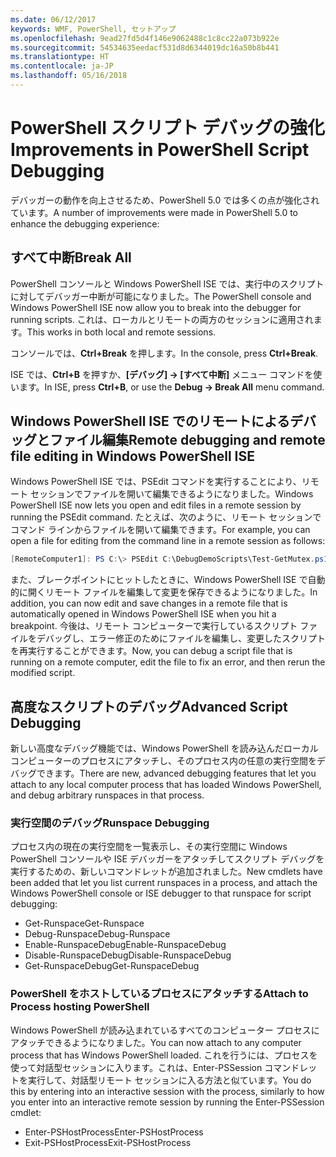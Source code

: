```yaml
---
ms.date: 06/12/2017
keywords: WMF, PowerShell, セットアップ
ms.openlocfilehash: 9ead27fd5d4f146e9062488c1c8cc22a073b922e
ms.sourcegitcommit: 54534635eedacf531d8d6344019dc16a50b8b441
ms.translationtype: HT
ms.contentlocale: ja-JP
ms.lasthandoff: 05/16/2018
---
```

# <a name="improvements-in-powershell-script-debugging"></a><span data-ttu-id="f39b2-102">PowerShell スクリプト デバッグの強化</span><span class="sxs-lookup"><span data-stu-id="f39b2-102">Improvements in PowerShell Script Debugging</span></span>

<span data-ttu-id="f39b2-103">デバッガーの動作を向上させるため、PowerShell 5.0 では多くの点が強化されています。</span><span class="sxs-lookup"><span data-stu-id="f39b2-103">A number of improvements were made in PowerShell 5.0 to enhance the debugging experience:</span></span>

## <a name="break-all"></a><span data-ttu-id="f39b2-104">すべて中断</span><span class="sxs-lookup"><span data-stu-id="f39b2-104">Break All</span></span>

<span data-ttu-id="f39b2-105">PowerShell コンソールと Windows PowerShell ISE では、実行中のスクリプトに対してデバッガー中断が可能になりました。</span><span class="sxs-lookup"><span data-stu-id="f39b2-105">The PowerShell console and Windows PowerShell ISE now allow you to break into the debugger for running scripts.</span></span> <span data-ttu-id="f39b2-106">これは、ローカルとリモートの両方のセッションに適用されます。</span><span class="sxs-lookup"><span data-stu-id="f39b2-106">This works in both local and remote sessions.</span></span>

<span data-ttu-id="f39b2-107">コンソールでは、**Ctrl+Break** を押します。</span><span class="sxs-lookup"><span data-stu-id="f39b2-107">In the console, press **Ctrl+Break**.</span></span>

<span data-ttu-id="f39b2-108">ISE では、**Ctrl+B** を押すか、**[デバッグ] -> [すべて中断]** メニュー コマンドを使います。</span><span class="sxs-lookup"><span data-stu-id="f39b2-108">In ISE, press **Ctrl+B**, or use the **Debug -> Break All** menu command.</span></span>

## <a name="remote-debugging-and-remote-file-editing-in-windows-powershell-ise"></a><span data-ttu-id="f39b2-109">Windows PowerShell ISE でのリモートによるデバッグとファイル編集</span><span class="sxs-lookup"><span data-stu-id="f39b2-109">Remote debugging and remote file editing in Windows PowerShell ISE</span></span>

<span data-ttu-id="f39b2-110">Windows PowerShell ISE では、PSEdit コマンドを実行することにより、リモート セッションでファイルを開いて編集できるようになりました。</span><span class="sxs-lookup"><span data-stu-id="f39b2-110">Windows PowerShell ISE now lets you open and edit files in a remote session by running the PSEdit command.</span></span>
<span data-ttu-id="f39b2-111">たとえば、次のように、リモート セッションでコマンド ラインからファイルを開いて編集できます。</span><span class="sxs-lookup"><span data-stu-id="f39b2-111">For example, you can open a file for editing from the command line in a remote session as follows:</span></span>

```powershell
[RemoteComputer1]: PS C:\> PSEdit C:\DebugDemoScripts\Test-GetMutex.ps1
```

<span data-ttu-id="f39b2-112">また、ブレークポイントにヒットしたときに、Windows PowerShell ISE で自動的に開くリモート ファイルを編集して変更を保存できるようになりました。</span><span class="sxs-lookup"><span data-stu-id="f39b2-112">In addition, you can now edit and save changes in a remote file that is automatically opened in Windows PowerShell ISE when you hit a breakpoint.</span></span>
<span data-ttu-id="f39b2-113">今後は、リモート コンピューターで実行しているスクリプト ファイルをデバッグし、エラー修正のためにファイルを編集し、変更したスクリプトを再実行することができます。</span><span class="sxs-lookup"><span data-stu-id="f39b2-113">Now, you can debug a script file that is running on a remote computer, edit the file to fix an error, and then rerun the modified script.</span></span>

## <a name="advanced-script-debugging"></a><span data-ttu-id="f39b2-114">高度なスクリプトのデバッグ</span><span class="sxs-lookup"><span data-stu-id="f39b2-114">Advanced Script Debugging</span></span>

<span data-ttu-id="f39b2-115">新しい高度なデバッグ機能では、Windows PowerShell を読み込んだローカル コンピューターのプロセスにアタッチし、そのプロセス内の任意の実行空間をデバッグできます。</span><span class="sxs-lookup"><span data-stu-id="f39b2-115">There are new, advanced debugging features that let you attach to any local computer process that has loaded Windows PowerShell, and debug arbitrary runspaces in that process.</span></span>

### <a name="runspace-debugging"></a><span data-ttu-id="f39b2-116">実行空間のデバッグ</span><span class="sxs-lookup"><span data-stu-id="f39b2-116">Runspace Debugging</span></span>

<span data-ttu-id="f39b2-117">プロセス内の現在の実行空間を一覧表示し、その実行空間に Windows PowerShell コンソールや ISE デバッガーをアタッチしてスクリプト デバッグを実行するための、新しいコマンドレットが追加されました。</span><span class="sxs-lookup"><span data-stu-id="f39b2-117">New cmdlets have been added that let you list current runspaces in a process, and attach the Windows PowerShell console or ISE debugger to that runspace for script debugging:</span></span>

-   <span data-ttu-id="f39b2-118">Get-Runspace</span><span class="sxs-lookup"><span data-stu-id="f39b2-118">Get-Runspace</span></span>
-   <span data-ttu-id="f39b2-119">Debug-Runspace</span><span class="sxs-lookup"><span data-stu-id="f39b2-119">Debug-Runspace</span></span>
-   <span data-ttu-id="f39b2-120">Enable-RunspaceDebug</span><span class="sxs-lookup"><span data-stu-id="f39b2-120">Enable-RunspaceDebug</span></span>
-   <span data-ttu-id="f39b2-121">Disable-RunspaceDebug</span><span class="sxs-lookup"><span data-stu-id="f39b2-121">Disable-RunspaceDebug</span></span>
-   <span data-ttu-id="f39b2-122">Get-RunspaceDebug</span><span class="sxs-lookup"><span data-stu-id="f39b2-122">Get-RunspaceDebug</span></span>

### <a name="attach-to-process-hosting-powershell"></a><span data-ttu-id="f39b2-123">PowerShell をホストしているプロセスにアタッチする</span><span class="sxs-lookup"><span data-stu-id="f39b2-123">Attach to Process hosting PowerShell</span></span>

<span data-ttu-id="f39b2-124">Windows PowerShell が読み込まれているすべてのコンピューター プロセスにアタッチできるようになりました。</span><span class="sxs-lookup"><span data-stu-id="f39b2-124">You can now attach to any computer process that has Windows PowerShell loaded.</span></span> <span data-ttu-id="f39b2-125">これを行うには、プロセスを使って対話型セッションに入ります。これは、Enter-PSSession コマンドレットを実行して、対話型リモート セッションに入る方法と似ています。</span><span class="sxs-lookup"><span data-stu-id="f39b2-125">You do this by entering into an interactive session with the process, similarly to how you enter into an interactive remote session by running the Enter-PSSession cmdlet:</span></span>

-   <span data-ttu-id="f39b2-126">Enter-PSHostProcess</span><span class="sxs-lookup"><span data-stu-id="f39b2-126">Enter-PSHostProcess</span></span>
-   <span data-ttu-id="f39b2-127">Exit-PSHostProcess</span><span class="sxs-lookup"><span data-stu-id="f39b2-127">Exit-PSHostProcess</span></span>
